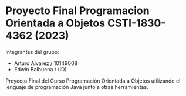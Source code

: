 # Proyecto Final Programacion Orientada a Objetos CSTI-1830-4362 (2023)
Integrantes del grupo:
- Arturo Alvarez / 10149008
- Edwin Balbuena / (ID)

Proyecto Final del Curso Programación Orientada a Objetos utilizando el lenguaje de programación Java junto a otras herramientas.
